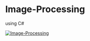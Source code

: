 # Image-Processing
using C#

[![Image-Processing](https://img.youtube.com/vi/ZhucQNo5kV0/0.jpg)](https://www.youtube.com/watch?v=ZhucQNo5kV0)

